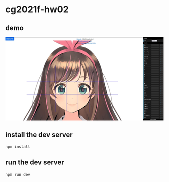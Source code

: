 # cg2021f-hw02

## demo
![demo](./demo/demo.jpg)

## install the dev server
``` bash 
npm install 
```

## run the dev server
``` bash
npm run dev
```